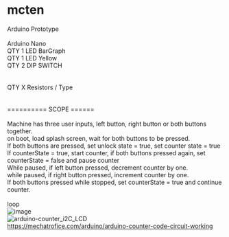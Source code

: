 # mcten
Arduino Prototype<br/>
<br/>
Arduino Nano<br/>
QTY 1 LED BarGraph<br/>
QTY 1 LED Yellow<br/>
QTY 2 DIP SWITCH <br/>
<br/>
<br/>
QTY X Resistors / Type<br/>
<br/>
<br/>
========== SCOPE  ======<br/>
<br/>
Machine has three user inputs, left button, right button or both buttons together.<br/>
on boot, load splash screen, wait for both buttons to be pressed.<br/>
If both buttons are pressed, set unlock state = true, set counter state = true<br/>
If counterState = true, start counter, if both buttons pressed again, set counterState = false and pause counter<br/>
While paused, if left button pressed, decrement counter by one.<br/>
while paused, if right button pressed, increment counter by one.<br/>
If both buttons pressed while stopped, set counterState = true and continue counter.<br/>
<br/>
loop<br/>
![image](https://user-images.githubusercontent.com/110015434/187102401-e32d3eae-caee-40ae-a713-1b0ddb103713.png)<br/>
![arduino-counter_i2C_LCD](https://user-images.githubusercontent.com/110015434/187098836-5fc7615c-0fd2-4043-bf09-5230ada1a892.png)<br/>
https://mechatrofice.com/arduino/arduino-counter-code-circuit-working<br/>
